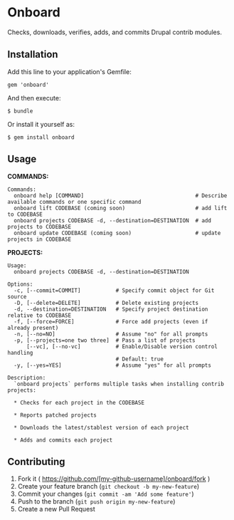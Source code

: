 # Onboard

Checks, downloads, verifies, adds, and commits Drupal contrib modules.

## Installation

Add this line to your application's Gemfile:

    gem 'onboard'

And then execute:

    $ bundle

Or install it yourself as:

    $ gem install onboard

## Usage

__COMMANDS:__
```
Commands:
  onboard help [COMMAND]                                   # Describe available commands or one specific command
  onboard lift CODEBASE (coming soon)                      # add lift to CODEBASE
  onboard projects CODEBASE -d, --destination=DESTINATION  # add projects to CODEBASE
  onboard update CODEBASE (coming soon)                    # update projects in CODEBASE
```

__PROJECTS:__
```
Usage:
  onboard projects CODEBASE -d, --destination=DESTINATION

Options:
  -c, [--commit=COMMIT]           # Specify commit object for Git source
  -D, [--delete=DELETE]           # Delete existing projects
  -d, --destination=DESTINATION   # Specify project destination relative to CODEBASE
  -f, [--force=FORCE]             # Force add projects (even if already present)
  -n, [--no=NO]                   # Assume "no" for all prompts
  -p, [--projects=one two three]  # Pass a list of projects
      [--vc], [--no-vc]           # Enable/Disable version control handling
                                  # Default: true
  -y, [--yes=YES]                 # Assume "yes" for all prompts

Description:
  `onboard projects` performs multiple tasks when installing contrib projects:

  * Checks for each project in the CODEBASE

  * Reports patched projects

  * Downloads the latest/stablest version of each project

  * Adds and commits each project
```

## Contributing

1. Fork it ( https://github.com/[my-github-username]/onboard/fork )
2. Create your feature branch (`git checkout -b my-new-feature`)
3. Commit your changes (`git commit -am 'Add some feature'`)
4. Push to the branch (`git push origin my-new-feature`)
5. Create a new Pull Request
